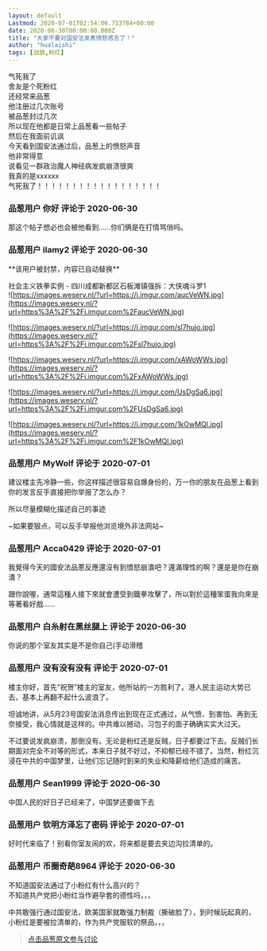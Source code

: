 ```yaml
---
layout: default
Lastmod: 2020-07-01T02:54:06.733784+00:00
date: 2020-06-30T00:00:00.000Z
title: "大家不要对国安法发表愤怒感言了！"
author: "hualaishi"
tags: [战狼,粉红]
---
```


气死我了  
舍友是个死粉红  
还经常来品葱  
他注册过几次账号  
被品葱封过几次  
所以现在他都是日常上品葱看一些帖子  
然后在我面前讥讽  
今天看到国安法通过后，品葱上的愤怒声音  
他非常得意  
说看见一群政治魔人神经病发疯崩溃很爽  
我真的是xxxxxx  
气死我了！！！！！！！！！！！！！！！！！！

            
### 品葱用户 **你好** 评论于 2020-06-30
        
那这个帖子想必也会被他看到……你们俩是在打情骂俏吗。
        


            
### 品葱用户 **ilamy2** 评论于 2020-06-30
        
\*\*该用户被封禁，内容已自动替换\*\*

社会主义铁拳实例 - 四川成都新都区石板滩镇强拆：大侠魂斗罗1  
![https://images.weserv.nl/?url=https://i.imgur.com/aucVeWN.jpg](https://images.weserv.nl/?url=https%3A%2F%2Fi.imgur.com%2FaucVeWN.jpg)  
  
![https://images.weserv.nl/?url=https://i.imgur.com/sl7hujo.jpg](https://images.weserv.nl/?url=https%3A%2F%2Fi.imgur.com%2Fsl7hujo.jpg)  
  
![https://images.weserv.nl/?url=https://i.imgur.com/xAWoWWs.jpg](https://images.weserv.nl/?url=https%3A%2F%2Fi.imgur.com%2FxAWoWWs.jpg)  
  
![https://images.weserv.nl/?url=https://i.imgur.com/UsDgSa6.jpg](https://images.weserv.nl/?url=https%3A%2F%2Fi.imgur.com%2FUsDgSa6.jpg)  
  
![https://images.weserv.nl/?url=https://i.imgur.com/1kOwMQl.jpg](https://images.weserv.nl/?url=https%3A%2F%2Fi.imgur.com%2F1kOwMQl.jpg)
        


            
### 品葱用户 **MyWolf** 评论于 2020-07-01
        
建议楼主先冷静一些，你这样描述很容易自爆身份的，万一你的朋友在品葱上看到你的发言反手直接把你举报了怎么办？  
  
所以尽量模糊化描述自己的事迹  
  
~如果要狠点，可以反手举报他浏览境外非法网站~
        


            
### 品葱用户 **Acca0429** 评论于 2020-07-01
        
我覺得今天的國安法品蔥反應還沒有到憤怒崩潰吧？還滿理性的啊？還是是你在崩潰？  
  
跟你說喔，通常這種人接下來就會遭受到鐵拳攻擊了，所以對於這種笨蛋我向來是等著看好戲......
        


            
### 品葱用户 **白糸射在黑丝腿上** 评论于 2020-06-30
        
你说的那个室友其实是不是你自己(手动滑稽
        


            
### 品葱用户 **没有没有没有** 评论于 2020-07-01
        
楼主你好，首先“祝贺”楼主的室友，他所站的一方胜利了。港人民主运动大势已去，基本上再翻不起什么波浪了。  
  
坦诚地讲，从5月23号国安法消息传出到现在正式通过，从气愤、到害怕、再到无奈接受，我心情就是这样的。中共难以撼动，习包子的面子确确实实大过天。  
  
不过要说发疯崩溃，那倒没有。无论是粉红还是反贼，日子都要过下去。反贼们长期面对完全不对等的形式，本来日子就不好过，不抑郁已经不错了。当然，粉红沉浸在中共的中国梦里，让他们忘记随时到来的失业和降薪给他们造成的痛苦。
        


            
### 品葱用户 **Sean1999** 评论于 2020-06-30
        
中国人民的好日子已经来了，中国梦还要做下去
        


            
### 品葱用户 **钦明方泽忘了密码** 评论于 2020-07-01
        
好时代来临了！别看你室友闹的欢，将来都是要去夹边沟拉清单的。
        


            
### 品葱用户 **币圈奇葩8964** 评论于 2020-06-30
        
不知道国安法通过了小粉红有什么高兴的？  
不知道共产党把小粉红当作避孕套的德性吗，，，  
  
中共敢强行通过国安法，欧美国家就敢强力制裁（撕破脸了），到时候玩起真的，小粉红是要被拉清单的，作为共产党服软的祭品，，，
        






> [点击品葱原文参与讨论](https://pincong.rocks/article/id-21025__sort_key-agree_count__sort-DESC)

